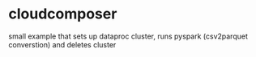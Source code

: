 # cloudcomposer
small example that sets up dataproc cluster, runs pyspark (csv2parquet converstion) and deletes cluster
